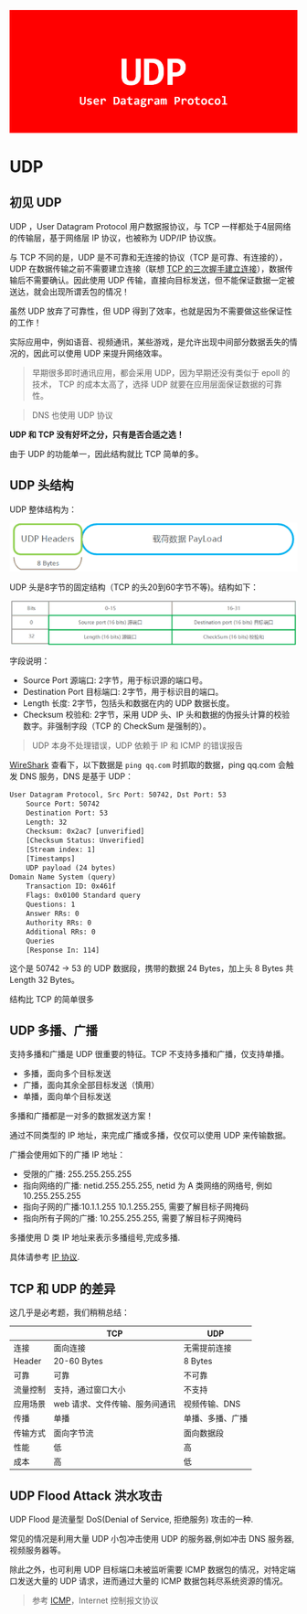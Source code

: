 ![](./assets/udp-logo.png)

# UDP

## 初见 UDP

UDP ，User Datagram Protocol 用户数据报协议，与 TCP 一样都处于4层网络的传输层，基于网络层 IP 协议，也被称为 UDP/IP 协议族。

与 TCP 不同的是，UDP 是不可靠和无连接的协议（TCP 是可靠、有连接的），UDP 在数据传输之前不需要建立连接（联想 [TCP 的三次握手建立连接](./tcp.md)），数据传输后不需要确认。因此使用 UDP 传输，直接向目标发送，但不能保证数据一定被送达，就会出现所谓丢包的情况！

虽然 UDP 放弃了可靠性，但 UDP 得到了效率，也就是因为不需要做这些保证性的工作！

实际应用中，例如语音、视频通讯，某些游戏，是允许出现中间部分数据丢失的情况的，因此可以使用 UDP 来提升网络效率。

> 早期很多即时通讯应用，都会采用 UDP，因为早期还没有类似于 epoll 的技术， TCP 的成本太高了，选择 UDP 就要在应用层面保证数据的可靠性。

> DNS 也使用 UDP 协议

**UDP 和 TCP 没有好坏之分，只有是否合适之选！**

由于 UDP 的功能单一，因此结构就比 TCP 简单的多。

## UDP 头结构

UDP 整体结构为：

![](./assets/udp-header.png)

UDP 头是8字节的固定结构（TCP 的头20到60字节不等)。结构如下：

![](./assets/udp-header-format.png)

字段说明：

- Source Port  源端口: 2字节，用于标识源的端口号。
- Destination Port 目标端口: 2字节，用于标识目的端口。
- Length 长度: 2字节，包括头和数据在内的 UDP 数据长度。
- Checksum 校验和: 2字节，采用 UDP 头、IP 头和数据的伪报头计算的校验数字。非强制字段（TCP 的 CheckSum 是强制的）。

> UDP 本身不处理错误，UDP 依赖于 IP 和 ICMP 的错误报告

[WireShark](../tools/wireshark.md) 查看下，以下数据是 `ping qq.com` 时抓取的数据，ping qq.com 会触发 DNS 服务，DNS 是基于 UDP：

```
User Datagram Protocol, Src Port: 50742, Dst Port: 53
    Source Port: 50742
    Destination Port: 53
    Length: 32
    Checksum: 0x2ac7 [unverified]
    [Checksum Status: Unverified]
    [Stream index: 1]
    [Timestamps]
    UDP payload (24 bytes)
Domain Name System (query)
    Transaction ID: 0x461f
    Flags: 0x0100 Standard query
    Questions: 1
    Answer RRs: 0
    Authority RRs: 0
    Additional RRs: 0
    Queries
    [Response In: 114]

```

这个是 50742 -> 53 的 UDP 数据段，携带的数据 24 Bytes，加上头 8 Bytes 共 Length 32 Bytes。

结构比 TCP 的简单很多

## UDP 多播、广播

支持多播和广播是 UDP 很重要的特征。TCP 不支持多播和广播，仅支持单播。

- 多播，面向多个目标发送
- 广播，面向其余全部目标发送（慎用）
- 单播，面向单个目标发送

多播和广播都是一对多的数据发送方案！

通过不同类型的 IP 地址，来完成广播或多播，仅仅可以使用 UDP 来传输数据。

广播会使用如下的广播 IP 地址：

- 受限的广播: 255.255.255.255
- 指向网络的广播: netid.255.255.255, netid 为 A 类网络的网络号, 例如 10.255.255.255
- 指向子网的广播:10.1.1.255 10.1.255.255, 需要了解目标子网掩码
- 指向所有子网的广播: 10.255.255.255, 需要了解目标子网掩码

多播使用 D 类 IP 地址来表示多播组号,完成多播.

具体请参考 [IP 协议](./ip.md).

## TCP 和 UDP 的差异

这几乎是必考题，我们稍稍总结：

|          | TCP                            | UDP              |
| -------- | ------------------------------ | ---------------- |
| 连接     | 面向连接                       | 无需提前连接     |
| Header   | 20-60 Bytes                    | 8 Bytes          |
| 可靠     | 可靠                           | 不可靠           |
| 流量控制 | 支持，通过窗口大小             | 不支持           |
| 应用场景 | web 请求、文件传输、服务间通讯 | 视频传输、DNS    |
| 传播     | 单播                           | 单播、多播、广播 |
| 传输方式 | 面向字节流                     | 面向数据段       |
| 性能     | 低                             | 高               |
| 成本     | 高                             | 低               |

## UDP Flood Attack 洪水攻击

UDP Flood 是流量型 DoS(Denial of Service, 拒绝服务) 攻击的一种. 

常见的情况是利用大量 UDP 小包冲击使用 UDP 的服务器,例如冲击 DNS 服务器, 视频服务器等。

除此之外，也可利用 UDP 目标端口未被监听需要 ICMP 数据包的情况，对特定端口发送大量的 UDP 请求，进而通过大量的 ICMP 数据包耗尽系统资源的情况。

> 参考 [ICMP](./icmp.md)，Internet 控制报文协议